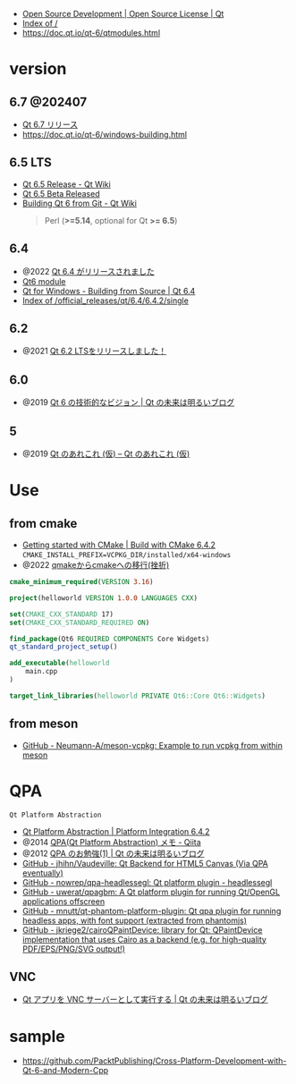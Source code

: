 - [Open Source Development | Open Source License | Qt](https://www.qt.io/download-open-source)
- [Index of /](https://download.qt.io/)
- https://doc.qt.io/qt-6/qtmodules.html

# version

## 6.7 @202407

- [Qt 6.7 リリース](https://www.qt.io/ja-jp/blog/qt-6.7-released)
- https://doc.qt.io/qt-6/windows-building.html

## 6.5 LTS

- [Qt 6.5 Release - Qt Wiki](https://wiki.qt.io/Qt_6.5_Release)
- [Qt 6.5 Beta Released](https://www.qt.io/blog/qt-6.5-beta-released)
- [Building Qt 6 from Git - Qt Wiki](https://wiki.qt.io/Building_Qt_6_from_Git)
  > Perl (**>=5.14**, optional for Qt **>= 6.5**)

## 6.4

- @2022 [Qt 6.4 がリリースされました](https://www.qt.io/ja-jp/blog/qt-6.4-released)
- [Qt6 module](https://mesonbuild.com/Qt6-module.html)
- [Qt for Windows - Building from Source | Qt 6.4](https://doc.qt.io/qt-6/windows-building.html)
- [Index of /official_releases/qt/6.4/6.4.2/single](https://download.qt.io/official_releases/qt/6.4/6.4.2/single/)

## 6.2

- @2021 [Qt 6.2 LTSをリリースしました！](https://www.qt.io/ja-jp/blog/qt-6.2-lts-released)

## 6.0

- @2019 [Qt 6 の技術的なビジョン | Qt の未来は明るいブログ](https://qt5.jp/2019/08/technical-vision-qt-6/)

## 5

- @2019 [Qt のあれこれ (仮) &#8211; Qt のあれこれ (仮)](https://qt-labs.jp/)

# Use

## from cmake

- [Getting started with CMake | Build with CMake 6.4.2](https://doc.qt.io/qt-6/cmake-get-started.html)
  `CMAKE_INSTALL_PREFIX=VCPKG_DIR/installed/x64-windows`
- @2022 [qmakeからcmakeへの移行(挫折)](https://zenn.dev/false/articles/0008-afff49ea408815)

```cmake
cmake_minimum_required(VERSION 3.16)

project(helloworld VERSION 1.0.0 LANGUAGES CXX)

set(CMAKE_CXX_STANDARD 17)
set(CMAKE_CXX_STANDARD_REQUIRED ON)

find_package(Qt6 REQUIRED COMPONENTS Core Widgets)
qt_standard_project_setup()

add_executable(helloworld
    main.cpp
)

target_link_libraries(helloworld PRIVATE Qt6::Core Qt6::Widgets)
```

## from meson

- [GitHub - Neumann-A/meson-vcpkg: Example to run vcpkg from within meson](https://github.com/Neumann-A/meson-vcpkg)

# QPA

`Qt Platform Abstraction`

- [Qt Platform Abstraction | Platform Integration 6.4.2](https://doc.qt.io/qt-6/qpa.html)
- @2014 [QPA(Qt Platform Abstraction) メモ - Qiita](https://qiita.com/maueki/items/7f9bec409c880550a0d3)
- @2012 [QPA のお勉強(1) | Qt の未来は明るいブログ](https://qt5.jp/2012/12/learn-qpa-01/)
- [GitHub - jhihn/Vaudeville: Qt Backend for HTML5 Canvas (Via QPA eventually)](https://github.com/jhihn/Vaudeville)
- [GitHub - nowrep/qpa-headlessegl: Qt platform plugin - headlessegl](https://github.com/nowrep/qpa-headlessegl)
- [GitHub - uwerat/qpagbm: A Qt platform plugin for running Qt/OpenGL applications offscreen](https://github.com/uwerat/qpagbm)
- [GitHub - mnutt/qt-phantom-platform-plugin: Qt qpa plugin for running headless apps, with font support (extracted from phantomjs)](https://github.com/mnutt/qt-phantom-platform-plugin)
- [GitHub - jkriege2/cairoQPaintDevice: library for Qt: QPaintDevice implementation that uses Cairo as a backend (e.g. for high-quality PDF/EPS/PNG/SVG output!)](https://github.com/jkriege2/cairoQPaintDevice)

## VNC

- [Qt アプリを VNC サーバーとして実行する | Qt の未来は明るいブログ](https://qt5.jp/2021/10/qpa-vnc/)

# sample

- https://github.com/PacktPublishing/Cross-Platform-Development-with-Qt-6-and-Modern-Cpp

